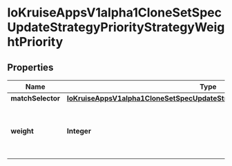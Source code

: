 
# IoKruiseAppsV1alpha1CloneSetSpecUpdateStrategyPriorityStrategyWeightPriority

## Properties
Name | Type | Description | Notes
------------ | ------------- | ------------- | -------------
**matchSelector** | [**IoKruiseAppsV1alpha1CloneSetSpecUpdateStrategyPriorityStrategyMatchSelector**](IoKruiseAppsV1alpha1CloneSetSpecUpdateStrategyPriorityStrategyMatchSelector.md) |  | 
**weight** | **Integer** | Weight associated with matching the corresponding matchExpressions, in the range 1-100. | 



